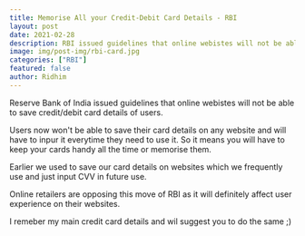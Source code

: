 ```yaml
---
title: Memorise All your Credit-Debit Card Details - RBI
layout: post
date: 2021-02-28
description: RBI issued guidelines that online webistes will not be able to save credit/debit card details of users.
image: img/post-img/rbi-card.jpg
categories: ["RBI"]
featured: false
author: Ridhim
---
```


Reserve Bank of India issued guidelines that online webistes will not be able to save credit/debit card details of users.

Users now won't be able to save their card details on any website and will have to inpur it everytime they need to use it. 
So it means you will have to keep your cards handy all the time or memorise them.

Earlier we used to save our card details on websites which we frequently use and just input CVV in future use.

Online retailers are opposing this move of RBI as it will definitely affect user experience on their websites.

I remeber my main credit card details and wil suggest you to do the same ;)

